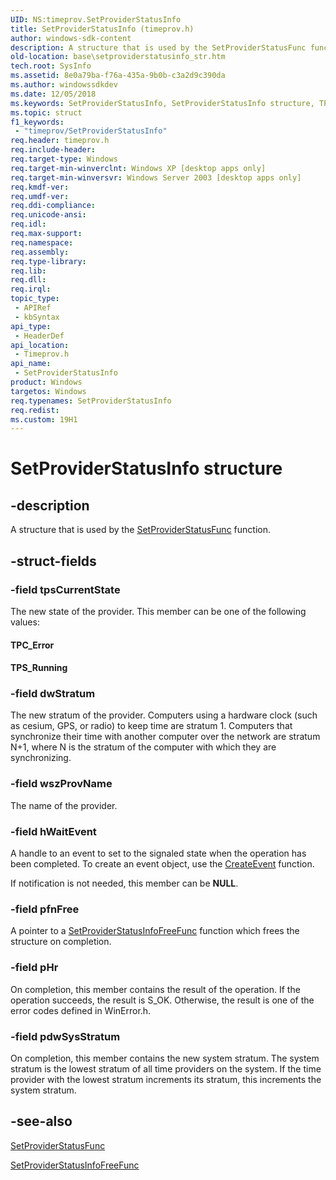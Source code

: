 ```yaml
---
UID: NS:timeprov.SetProviderStatusInfo
title: SetProviderStatusInfo (timeprov.h)
author: windows-sdk-content
description: A structure that is used by the SetProviderStatusFunc function.
old-location: base\setproviderstatusinfo_str.htm
tech.root: SysInfo
ms.assetid: 8e0a79ba-f76a-435a-9b0b-c3a2d9c390da
ms.author: windowssdkdev
ms.date: 12/05/2018
ms.keywords: SetProviderStatusInfo, SetProviderStatusInfo structure, TPC_Error, TPS_Running, _win32_setproviderstatusinfo_str, base.setproviderstatusinfo_str, timeprov/SetProviderStatusInfo
ms.topic: struct
f1_keywords: 
 - "timeprov/SetProviderStatusInfo"
req.header: timeprov.h
req.include-header: 
req.target-type: Windows
req.target-min-winverclnt: Windows XP [desktop apps only]
req.target-min-winversvr: Windows Server 2003 [desktop apps only]
req.kmdf-ver: 
req.umdf-ver: 
req.ddi-compliance: 
req.unicode-ansi: 
req.idl: 
req.max-support: 
req.namespace: 
req.assembly: 
req.type-library: 
req.lib: 
req.dll: 
req.irql: 
topic_type:
 - APIRef
 - kbSyntax
api_type:
 - HeaderDef
api_location:
 - Timeprov.h
api_name:
 - SetProviderStatusInfo
product: Windows
targetos: Windows
req.typenames: SetProviderStatusInfo
req.redist: 
ms.custom: 19H1
---
```


# SetProviderStatusInfo structure


## -description


A structure that is used by the 
<a href="https://docs.microsoft.com/windows/desktop/api/timeprov/nc-timeprov-setproviderstatusfunc">SetProviderStatusFunc</a> function.


## -struct-fields




### -field tpsCurrentState

The new state of the provider. This member can be one of the following values: 



					

<a id="TPC_Error"></a>
<a id="tpc_error"></a>
<a id="TPC_ERROR"></a>


#### TPC_Error

<a id="TPS_Running"></a>
<a id="tps_running"></a>
<a id="TPS_RUNNING"></a>


#### TPS_Running


### -field dwStratum

The new stratum of the provider. Computers using a hardware clock (such as cesium, GPS, or radio) to keep time are stratum 1. Computers that synchronize their time with another computer over the network are stratum N+1, where N is the stratum of the computer with which they are synchronizing.


### -field wszProvName

The name of the provider.


### -field hWaitEvent

A handle to an event to set to the signaled state when the operation has been completed. To create an event object, use the 
<a href="https://docs.microsoft.com/windows/desktop/api/synchapi/nf-synchapi-createeventa">CreateEvent</a> function. 




If notification is not needed, this member can be <b>NULL</b>.


### -field pfnFree

A pointer to a 
<a href="https://docs.microsoft.com/windows/desktop/api/timeprov/nc-timeprov-setproviderstatusinfofreefunc">SetProviderStatusInfoFreeFunc</a> function which frees the structure on completion.


### -field pHr

On completion, this member contains the result of the operation. If the operation succeeds, the result is S_OK. Otherwise, the result is one of the error codes defined in WinError.h.


### -field pdwSysStratum

On completion, this member contains the new system stratum. The system stratum is the lowest stratum of all time providers on the system. If the time provider with the lowest stratum increments its stratum, this increments the system stratum.


## -see-also




<a href="https://docs.microsoft.com/windows/desktop/api/timeprov/nc-timeprov-setproviderstatusfunc">SetProviderStatusFunc</a>



<a href="https://docs.microsoft.com/windows/desktop/api/timeprov/nc-timeprov-setproviderstatusinfofreefunc">SetProviderStatusInfoFreeFunc</a>
 

 

